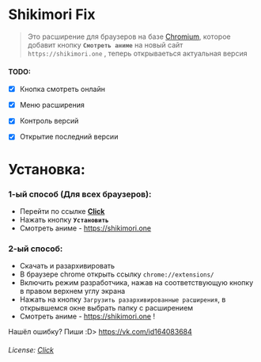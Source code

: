 # Shikimori Fix

>Это расширение для браузеров на базе [Chromium](https://ru.wikipedia.org/wiki/%D0%91%D1%80%D0%B0%D1%83%D0%B7%D0%B5%D1%80%D1%8B_%D0%BD%D0%B0_%D0%B1%D0%B0%D0%B7%D0%B5_Chromium), которое добавит кнопку **`Смотреть аниме`** на новый сайт `https://shikimori.one`
>, теперь открываеться актуальная версия

#### TODO:
- [x] Кнопка смотреть онлайн
- [x] Меню расширения
- [x] Контроль версий
- [x] Открытие последний версии


# Установка:
### 1-ый способ (Для всех браузеров):
- Перейти по ссылке [**Click**](https://chrome.google.com/webstore/detail/shikimori-fix/falogbneclkejhpplkgekcaciijgjjpm?hl=ru)
- Нажать кнопку **`Установить`**
- Смотреть аниме - https://shikimori.one

### 2-ый способ:
- Скачать и разархивировать
- В браузере chrome открыть ссылку `chrome://extensions/`
- Включить режим разработчика, нажав на соответствующую кнопку в правом верхнем углу экрана
- Нажать на кнопку `Загрузить разархивированные расширения`, в открывшемся окне выбрать папку с расширением
- Смотреть аниме - https://shikimori.one !

Нашёл ошибку? Пиши :D> https://vk.com/id164083684
###### License: [Click](https://raw.githubusercontent.com/LuckyJustCoder/ShikimoriFix/master/LICENSE)
